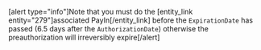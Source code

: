 [alert type="info"]Note that you must do the [entity_link entity="279"]associated PayIn[/entity_link] before the `ExpirationDate` has passed (6.5 days after the `AuthorizationDate`) otherwise the preauthorization will irreversibly expire[/alert]